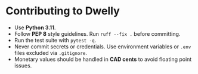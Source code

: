 # Contributing to Dwelly

- Use **Python 3.11**.
- Follow **PEP 8** style guidelines. Run `ruff --fix .` before committing.
- Run the test suite with `pytest -q`.
- Never commit secrets or credentials. Use environment variables or `.env` files excluded via `.gitignore`.
- Monetary values should be handled in **CAD cents** to avoid floating point issues.
